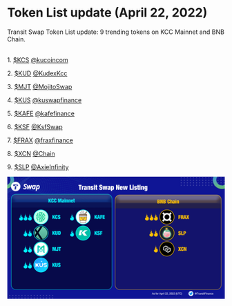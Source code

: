# Token List update (April 22, 2022)

Transit Swap Token List update: 9 trending tokens on KCC Mainnet and BNB Chain.&#x20;

\
1\. [$KCS](https://twitter.com/search?q=%24KCS\&src=cashtag\_click) [@kucoincom](https://twitter.com/kucoincom)​

2\. [$KUD](https://twitter.com/search?q=%24KUD\&src=cashtag\_click) [@KudexKcc](https://twitter.com/KudexKcc)​

3\. [$MJT](https://twitter.com/search?q=%24MJT\&src=cashtag\_click) [@MojitoSwap](https://twitter.com/MojitoSwap)​

4\. [$KUS](https://twitter.com/search?q=%24KUS\&src=cashtag\_click) [@kuswapfinance](https://twitter.com/kuswapfinance)​

5\. [$KAFE](https://twitter.com/search?q=%24KAFE\&src=cashtag\_click) [@kafefinance](https://twitter.com/kafefinance)​

6\. [$KSF](https://twitter.com/search?q=%24KSF\&src=cashtag\_click) [@KsfSwap](https://twitter.com/KsfSwap)​

7\. [$FRAX](https://twitter.com/search?q=%24FRAX\&src=cashtag\_click) [@fraxfinance](https://twitter.com/fraxfinance)​

8\. [$XCN](https://twitter.com/search?q=%24XCN\&src=cashtag\_click) [@Chain](https://twitter.com/Chain)​

9\. [$SLP](https://twitter.com/search?q=%24SLP\&src=cashtag\_click) [@AxieInfinity](https://twitter.com/AxieInfinity)

![](<../../.gitbook/assets/Transit Swap New Listing.png>)
